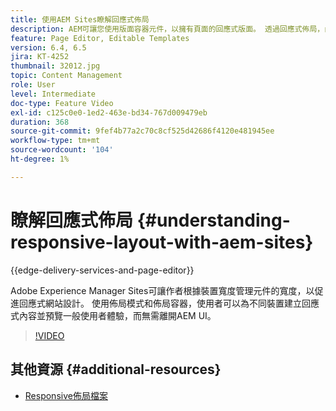 ```yaml
---
title: 使用AEM Sites瞭解回應式佈局
description: AEM可讓您使用版面容器元件，以擁有頁面的回應式版面。 透過回應式佈局，內容作者可以為不同裝置建立回應式內容，並在AEM中預覽一般使用者體驗。
feature: Page Editor, Editable Templates
version: 6.4, 6.5
jira: KT-4252
thumbnail: 32012.jpg
topic: Content Management
role: User
level: Intermediate
doc-type: Feature Video
exl-id: c125c0e0-1ed2-463e-bd34-767d009479eb
duration: 368
source-git-commit: 9fef4b77a2c70c8cf525d42686f4120e481945ee
workflow-type: tm+mt
source-wordcount: '104'
ht-degree: 1%

---
```


# 瞭解回應式佈局 {#understanding-responsive-layout-with-aem-sites}

{{edge-delivery-services-and-page-editor}}

Adobe Experience Manager Sites可讓作者根據裝置寬度管理元件的寬度，以促進回應式網站設計。 使用佈局模式和佈局容器，使用者可以為不同裝置建立回應式內容並預覽一般使用者體驗，而無需離開AEM UI。

>[!VIDEO](https://video.tv.adobe.com/v/32012?quality=12&learn=on)

## 其他資源 {#additional-resources}

* [Responsive佈局檔案](https://experienceleague.adobe.com/docs/experience-manager-65/authoring/siteandpage/responsive-layout.html)
